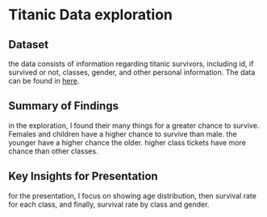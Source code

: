 # Titanic Data exploration 


## Dataset

the data consists of information regarding titanic survivors, including id, if survived or not, classes, gender, and other personal information.
The data can be found in [here](https://www.kaggle.com/c/titanic/data).

## Summary of Findings

in the exploration, I found their many things for a greater chance to survive. Females and children have a higher chance to survive than male. the younger have a higher chance the older. higher class tickets have more chance than other classes.

## Key Insights for Presentation

for the presentation, I focus on showing age distribution, then survival rate for each class, and finally, survival rate by class and gender.
